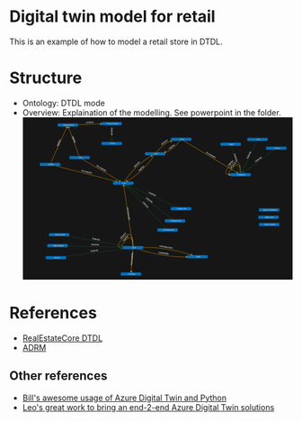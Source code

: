 # Digital twin model for retail

This is an example of how to model a retail store in DTDL.

# Structure
- Ontology: DTDL mode
- Overview: Explaination of the modelling. See powerpoint in the folder. 
![Retail ADT model](Overview/RetailModelExample.png)

# References

- [RealEstateCore DTDL](https://github.com/falloutxAY/opendigitaltwins-building-retail)
- [ADRM](http://www.adrm.com/)

## Other references
- [Bill's awesome usage of Azure Digital Twin and Python](https://github.com/BillmanH/learn-dt)
- [Leo's great work to bring an end-2-end Azure Digital Twin solutions](https://github.com/leolumicrosoft/ADTUI)

